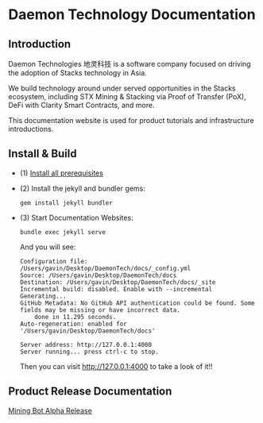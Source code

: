 # Daemon Technology Documentation

## Introduction

Daemon Technologies 地灵科技 is a software company focused on driving the adoption of Stacks technology in Asia.

We build technology around under served opportunities in the Stacks ecosystem, including STX Mining & Stacking via Proof of Transfer (PoX), DeFi with Clarity Smart Contracts, and more.

This documentation website is used for product tutorials and infrastructure introductions.

## Install & Build

- (1) [Install all prerequisites](https://jekyllrb.com/docs/installation/)
  
- (2) Install the jekyll and bundler gems:
  
    ```gem install jekyll bundler```
- (3) Start Documentation Websites:
  
    ```bundle exec jekyll serve```
    
    And you will see:
    ```
    Configuration file: /Users/gavin/Desktop/DaemonTech/docs/_config.yml
    Source: /Users/gavin/Desktop/DaemonTech/docs
    Destination: /Users/gavin/Desktop/DaemonTech/docs/_site
    Incremental build: disabled. Enable with --incremental
    Generating...
    GitHub Metadata: No GitHub API authentication could be found. Some fields may be missing or have incorrect data.
        done in 11.295 seconds.
    Auto-regeneration: enabled for '/Users/gavin/Desktop/DaemonTech/docs'
    
    Server address: http://127.0.0.1:4000
    Server running... press ctrl-c to stop.
    ```
  
    Then you can visit http://127.0.0.1:4000 to take a look of it!!

## Product Release Documentation

[Mining Bot Alpha Release](https://daemon-technologies.github.io/docs/Mining-Bot-Alpha-Version/)

